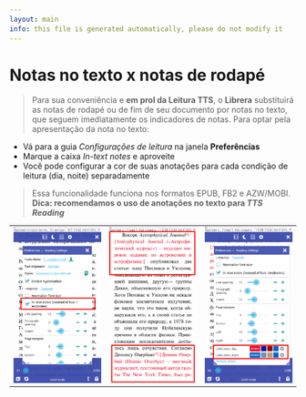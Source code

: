 ```yaml
---
layout: main
info: this file is generated automatically, please do not modify it
---
```


# Notas no texto x notas de rodapé
> Para sua conveniência e **em prol da Leitura TTS**, o **Librera** substituirá as notas de rodapé ou de fim de seu documento por notas no texto, que seguem imediatamente os indicadores de notas.
Para optar pela apresentação da nota no texto:
* Vá para a guia _Configurações de leitura_ na janela **Preferências**
* Marque a caixa _In-text notes_ e aproveite
* Você pode configurar a cor de suas anotações para cada condição de leitura (dia, noite) separadamente
> Essa funcionalidade funciona nos formatos EPUB, FB2 e AZW/MOBI.
**Dica: recomendamos o uso de anotações no texto para _TTS Reading_**

||||
|-|-|-|
|![](1.png)|![](2.png)|![](3.png)|

